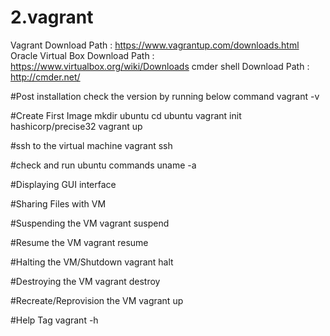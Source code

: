 # 2.vagrant
Vagrant Download Path : https://www.vagrantup.com/downloads.html
Oracle Virtual Box Download Path : https://www.virtualbox.org/wiki/Downloads
cmder shell Download Path : http://cmder.net/

#Post installation check the version by running below command
vagrant -v

#Create First Image
mkdir ubuntu
cd ubuntu
vagrant init hashicorp/precise32
vagrant up

#ssh to the virtual machine
vagrant ssh

#check and run ubuntu commands
uname -a

#Displaying GUI interface

#Sharing Files with VM

#Suspending the VM
vagrant suspend

#Resume the VM
vagrant resume

#Halting the VM/Shutdown
vagrant halt

#Destroying the VM
vagrant destroy

#Recreate/Reprovision the VM
vagrant up

#Help Tag
vagrant -h

